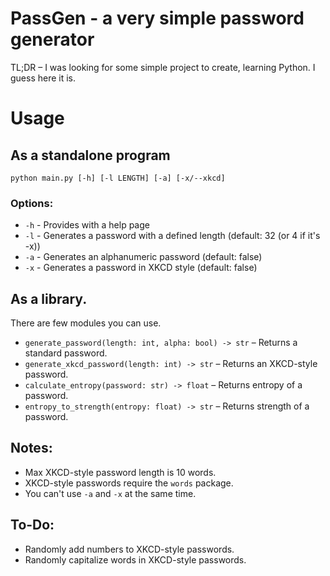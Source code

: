 # PassGen - a very simple password generator
TL;DR – I was looking for some simple project to create, learning Python.
I guess here it is.

# Usage
## As a standalone program
`python main.py [-h] [-l LENGTH] [-a] [-x/--xkcd]`

### Options:
  - `-h` - Provides with a help page
  - `-l` - Generates a password with a defined length (default: 32 (or 4 if it's -x))
  - `-a` - Generates an alphanumeric password (default: false)
  - `-x` - Generates a password in XKCD style (default: false)

## As a library.
There are few modules you can use.
- `generate_password(length: int, alpha: bool) -> str` – Returns a standard password.
- `generate_xkcd_password(length: int) -> str` – Returns an  XKCD-style password.
- `calculate_entropy(password: str) -> float` – Returns entropy of a password.
- `entropy_to_strength(entropy: float) -> str` – Returns strength of a password.

## Notes:
- Max XKCD-style password length is 10 words.
- XKCD-style passwords require the `words` package.
- You can't use `-a` and `-x` at the same time.

## To-Do:
- Randomly add numbers to XKCD-style passwords.
- Randomly capitalize words in XKCD-style passwords.
